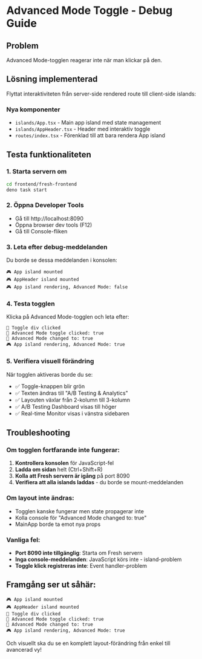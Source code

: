 # Advanced Mode Toggle - Debug Guide

## Problem
Advanced Mode-togglen reagerar inte när man klickar på den.

## Lösning implementerad
Flyttat interaktiviteten från server-side rendered route till client-side islands:

### Nya komponenter
- `islands/App.tsx` - Main app island med state management
- `islands/AppHeader.tsx` - Header med interaktiv toggle
- `routes/index.tsx` - Förenklad till att bara rendera App island

## Testa funktionaliteten

### 1. Starta servern om
```bash
cd frontend/fresh-frontend
deno task start
```

### 2. Öppna Developer Tools
- Gå till http://localhost:8090
- Öppna browser dev tools (F12)
- Gå till Console-fliken

### 3. Leta efter debug-meddelanden
Du borde se dessa meddelanden i konsolen:
```
🎮 App island mounted
🎮 AppHeader island mounted
🎮 App island rendering, Advanced Mode: false
```

### 4. Testa togglen
Klicka på Advanced Mode-togglen och leta efter:
```
🎯 Toggle div clicked
🔄 Advanced Mode toggle clicked: true
🔄 Advanced Mode changed to: true
🎮 App island rendering, Advanced Mode: true
```

### 5. Verifiera visuell förändring
När togglen aktiveras borde du se:
- ✅ Toggle-knappen blir grön
- ✅ Texten ändras till "A/B Testing & Analytics"
- ✅ Layouten växlar från 2-kolumn till 3-kolumn
- ✅ A/B Testing Dashboard visas till höger
- ✅ Real-time Monitor visas i vänstra sidebaren

## Troubleshooting

### Om togglen fortfarande inte fungerar:
1. **Kontrollera konsolen** för JavaScript-fel
2. **Ladda om sidan** helt (Ctrl+Shift+R)
3. **Kolla att Fresh servern är igång** på port 8090
4. **Verifiera att alla islands laddas** - du borde se mount-meddelanden

### Om layout inte ändras:
- Togglen kanske fungerar men state propagerar inte
- Kolla console för "Advanced Mode changed to: true"
- MainApp borde ta emot nya props

### Vanliga fel:
- **Port 8090 inte tillgänglig**: Starta om Fresh servern
- **Inga console-meddelanden**: JavaScript körs inte - island-problem
- **Toggle klick registreras inte**: Event handler-problem

## Framgång ser ut såhär:
```
🎮 App island mounted
🎮 AppHeader island mounted  
🎯 Toggle div clicked
🔄 Advanced Mode toggle clicked: true
🔄 Advanced Mode changed to: true
🎮 App island rendering, Advanced Mode: true
```

Och visuellt ska du se en komplett layout-förändring från enkel till avancerad vy! 